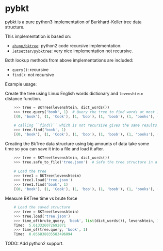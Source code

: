 # pybkt
pybkt is a pure python3 implementation of Burkhard-Keller tree data structure. 

This implementation is based on:
* [`ahupp/bktree`](https://github.com/ahupp/bktree): python2 code recursive implementation.
* [`Jetsetter/pybktree`](https://github.com/Jetsetter/pybktree): very nice implementation not recursive.

Both lookup methods from above implementations are included: 

* ``query()``: recursive
* ``find()``: not recursive

Example usage:

Create the tree using Linux English words dictionary and ``levenshtein`` distance function.

```python    
    >>> tree = BKTree(levenshtein, dict_words())    
    >>> tree.query('book', 1)  # Query the tree to find words at most 1 distance from 'book'
    [(0, 'book'), (1, 'Cook'), (1, 'boo'), (1, 'boob'), (1, 'books'), (1, 'boom'), (1, 'boon'), (1, 'boor'), (1, 'boos'), (1, 'boot'), (1, 'brook'), (1, 'cook'), (1, 'gook'), (1, 'hook'), (1, 'kook'), (1, 'look'), (1, 'nook'), (1, 'rook'), (1, 'took')]
    
    # calling ``find()`` which is not recursive gives the same results
    >>> tree.find('book', 1)
    [(0, 'book'), (1, 'Cook'), (1, 'boo'), (1, 'boob'), (1, 'books'), (1, 'boom'), (1, 'boon'), (1, 'boor'), (1, 'boos'), (1, 'boot'), (1, 'brook'), (1, 'cook'), (1, 'gook'), (1, 'hook'), (1, 'kook'), (1, 'look'), (1, 'nook'), (1, 'rook'), (1, 'took')]
```

Creating the BkTree data structure using big amounts of data take some time so you can save it into a file and load it after.

```python    
    >>> tree = BKTree(levenshtein, dict_words())    
    >>> tree.safe_to_file('tree.json')  # Safe the tree structure in a file, default 'tree.json' 
    
    # Load the tree
    >>> tree1 = BKTree(levenshtein)
    >>> tree1.load('tree.json')
    >>> tree1.find('book', 1)
    [(0, 'book'), (1, 'Cook'), (1, 'boo'), (1, 'boob'), (1, 'books'), (1, 'boom'), (1, 'boon'), (1, 'boor'), (1, 'boos'), (1, 'boot'), (1, 'brook'), (1, 'cook'), (1, 'gook'), (1, 'hook'), (1, 'kook'), (1, 'look'), (1, 'nook'), (1, 'rook'), (1, 'took')]
```

Measure BKTree time vs brute force

```python    
    # Load the saved structure
    >>> tree = BKTree(levenshtein)
    >>> tree.load('tree.json')    
    >>> time_of(brute_query, 'book', list(dict_words()), levenshtein, 1)    
    Time:  5.613326072692871
    >>> time_of(tree.query, 'book', 1)  
    Time:  0.056838035583496094
```
    
TODO: Add python2 support.

